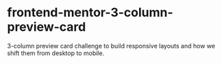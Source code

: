 # frontend-mentor-3-column-preview-card
3-column preview card challenge to build responsive layouts and how we shift them from desktop to mobile.
